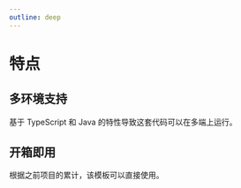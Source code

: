 ```yaml
---
outline: deep
---
```


# 特点

<FeaturesList class="!gap-1 text-lg" />

## 多环境支持

基于 TypeScript 和 Java 的特性导致这套代码可以在多端上运行。

## 开箱即用

根据之前项目的累计，该模板可以直接使用。
